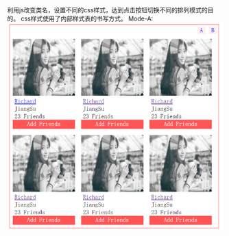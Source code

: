 利用js改变类名，设置不同的css样式，达到点击按钮切换不同的排列模式的目的。
css样式使用了内部样式表的书写方式。
Mode-A:
![image](https://github.com/BinLiuX/JS/blob/master/FriendsList/Mode-A.png)
